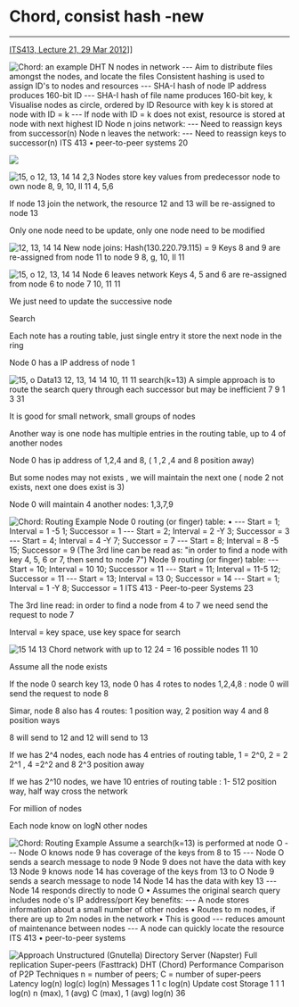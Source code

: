 # Chord,  consist hash -new 



---

[ITS413, Lecture 21, 29 Mar 2012](https://www.youtube.com/watch?v=qqv4OJ5Lc4E&list=PLfTHgzgSsUiRbuCTkkA8O4ADz17jf6aY3&index=1&t=4262s)]]







![Chord: an example DHT N nodes in network --- Aim to distribute files amongst the nodes, and locate the files Consistent hashing is used to assign ID's to nodes and resources --- SHA-I hash of node IP address produces 160-bit ID --- SHA-I hash of file name produces 160-bit key, k Visualise nodes as circle, ordered by ID Resource with key k is stored at node with ID = k --- If node with ID = k does not exist, resource is stored at node with next highest ID Node n joins network: --- Need to reassign keys from successor(n) Node n leaves the network: --- Need to reassign keys to successor(n) ITS 413 • peer-to-peer systems 20 ](../../../media/Web-crawler-^MP2p-Consistent-Hash-Basic-Chord,--consist-hash--new-image1.png)



![](../../../media/Web-crawler-^MP2p-Consistent-Hash-Basic-Chord,--consist-hash--new-image2.png)





























![15, o 12, 13, 14 14 2,3 Nodes store key values from predecessor node to own node 8, 9, 10, Il 11 4, 5,6 ](../../../media/Web-crawler-^MP2p-Consistent-Hash-Basic-Chord,--consist-hash--new-image3.png)



If node 13 join the network, the resource 12 and 13 will be re-assigned to node 13

Only one node need to be update, only one node need to be modified

![12, 13, 14 14 New node joins: Hash(130.220.79.115) = 9 Keys 8 and 9 are re-assigned from node 11 to node 9 8, g, 10, Il 11 ](../../../media/Web-crawler-^MP2p-Consistent-Hash-Basic-Chord,--consist-hash--new-image4.png)

![15, o 12, 13, 14 14 Node 6 leaves network Keys 4, 5 and 6 are re-assigned from node 6 to node 7 10, 11 11 ](../../../media/Web-crawler-^MP2p-Consistent-Hash-Basic-Chord,--consist-hash--new-image5.png)

We just need to update the successive node



Search



Each note has a routing table, just single entry it store the next node in the ring

Node 0 has a IP address of node 1



![15, o Data13 12, 13, 14 14 10, 11 11 search(k=13) A simple approach is to route the search query through each successor but may be inefficient 7 9 1 3 31 ](../../../media/Web-crawler-^MP2p-Consistent-Hash-Basic-Chord,--consist-hash--new-image6.png)



It is good for small network, small groups of nodes



Another way is one node has multiple entries in the routing table, up to 4 of another nodes



Node 0 has ip address of 1,2,4 and 8, ( 1 ,2 ,4 and 8 position away)



But some nodes may not exists , we will maintain the next one ( node 2 not exists, next one does exist is 3)



Node 0 will maintain 4 another nodes: 1,3,7,9

![Chord: Routing Example Node 0 routing (or finger) table: • --- Start = 1; Interval = 1 -5 1; Successor = 1 --- Start = 2; Interval = 2 -Y 3; Successor = 3 --- Start = 4; Interval = 4 -Y 7; Successor = 7 --- Start = 8; Interval = 8 -5 15; Successor = 9 (The 3rd line can be read as: "in order to find a node with key 4, 5, 6 or 7, then send to node 7") Node 9 routing (or finger) table: --- Start = 10; Interval = 10 10; Successor = 11 --- Start = 11; Interval = 11-5 12; Successor = 11 --- Start = 13; Interval = 13 0; Successor = 14 --- Start = 1; Interval = 1 -Y 8; Successor = 1 ITS 413 - Peer-to-peer Systems 23 ](../../../media/Web-crawler-^MP2p-Consistent-Hash-Basic-Chord,--consist-hash--new-image7.png)





The 3rd line read: in order to find a node from 4 to 7 we need send the request to node 7



Interval = key space, use key space for search









![15 14 13 Chord network with up to 12 24 = 16 possible nodes 11 10 ](../../../media/Web-crawler-^MP2p-Consistent-Hash-Basic-Chord,--consist-hash--new-image8.png)









Assume all the node exists



If the node 0 search key 13, node 0 has 4 rotes to nodes 1,2,4,8 : node 0 will send the request to node 8





Simar, node 8 also has 4 routes: 1 position way, 2 position way 4 and 8 position ways

8 will send to 12 and 12 will send to 13





If we has 2^4 nodes, each node has 4 entries of routing table, 1 = 2^0, 2 = 2 2^1 , 4 =2^2 and 8 2^3 position away



If we has 2^10 nodes, we have 10 entries of routing table : 1- 512 position way, half way cross the network





For million of nodes



Each node know on logN other nodes







![Chord: Routing Example Assume a search(k=13) is performed at node O --- Node O knows node 9 has coverage of the keys from 8 to 15 --- Node O sends a search message to node 9 Node 9 does not have the data with key 13 Node 9 knows node 14 has coverage of the keys from 13 to O Node 9 sends a search message to node 14 Node 14 has the data with key 13 --- Node 14 responds directly to node O • Assumes the original search query includes node o's IP address/port Key benefits: --- A node stores information about a small number of other nodes • Routes to m nodes, if there are up to 2m nodes in the network • This is good --- reduces amount of maintenance between nodes --- A node can quickly locate the resource ITS 413 • peer-to-peer systems ](../../../media/Web-crawler-^MP2p-Consistent-Hash-Basic-Chord,--consist-hash--new-image9.png)



![Approach Unstructured (Gnutella) Directory Server (Napster) Full replication Super-peers (Fasttrack) DHT (Chord) Performance Comparison of P2P Techniques n = number of peers; C = number of super-peers Latency log(n) log(c) log(n) Messages 1 1 c log(n) Update cost Storage 1 1 1 log(n) n (max), 1 (avg) C (max), 1 (avg) log(n) 36 ](../../../media/Web-crawler-^MP2p-Consistent-Hash-Basic-Chord,--consist-hash--new-image10.png)










